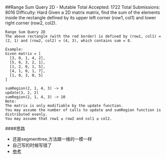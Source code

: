 ##Range Sum Query 2D - Mutable
	Total Accepted: 1722 Total Submissions: 8016 Difficulty: Hard
	Given a 2D matrix matrix, find the sum of the elements inside the rectangle defined by its upper left corner (row1, col1) and lower right corner (row2, col2).

	Range Sum Query 2D
	The above rectangle (with the red border) is defined by (row1, col1) = (2, 1) and (row2, col2) = (4, 3), which contains sum = 8.

	Example:
	Given matrix = [
	  [3, 0, 1, 4, 2],
	  [5, 6, 3, 2, 1],
	  [1, 2, 0, 1, 5],
	  [4, 1, 0, 1, 7],
	  [1, 0, 3, 0, 5]
	]

	sumRegion(2, 1, 4, 3) -> 8
	update(3, 2, 2)
	sumRegion(2, 1, 4, 3) -> 10
	Note:
	The matrix is only modifiable by the update function.
	You may assume the number of calls to update and sumRegion function is distributed evenly.
	You may assume that row1 ≤ row2 and col1 ≤ col2.

####思路
- 还是segmenttree,方法跟一维的一模一样
- 自己写的时候写错了
- [参考](http://www.cnblogs.com/yrbbest/p/5058571.html)
